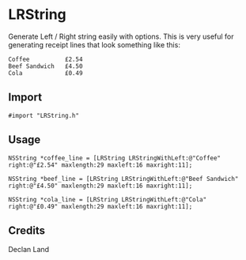 #   LRString

Generate Left / Right string easily with options. This is very useful for generating receipt lines that look something like this:

```
Coffee          £2.54
Beef Sandwich   £4.50
Cola            £0.49
```

##  Import
```objc
#import "LRString.h"
```

##  Usage
```objc
NSString *coffee_line = [LRString LRStringWithLeft:@"Coffee" right:@"£2.54" maxlength:29 maxleft:16 maxright:11];

NSString *beef_line = [LRString LRStringWithLeft:@"Beef Sandwich" right:@"£4.50" maxlength:29 maxleft:16 maxright:11];

NSString *cola_line = [LRString LRStringWithLeft:@"Cola" right:@"£0.49" maxlength:29 maxleft:16 maxright:11];
```

##  Credits
Declan Land
